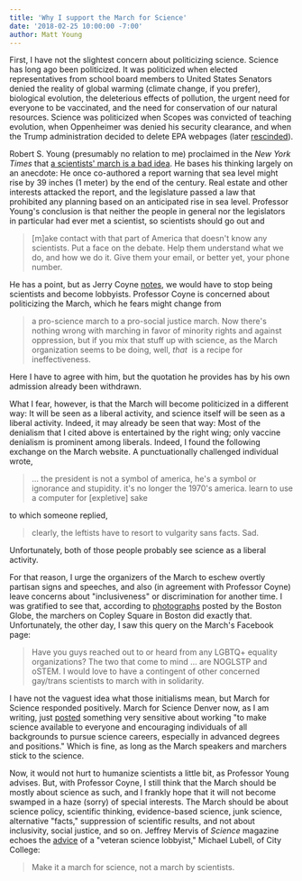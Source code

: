 ```yaml
---
title: 'Why I support the March for Science'
date: '2018-02-25 10:00:00 -7:00'
author: Matt Young
---
```


First, I have not the slightest concern about politicizing science. Science has long ago been politicized. It was politicized when elected representatives from school board members to United States Senators denied the reality of global warming (climate change, if you prefer), biological evolution, the deleterious effects of pollution, the urgent need for everyone to be vaccinated, and the need for conservation of our natural resources. Science was politicized when Scopes was convicted of teaching evolution, when Oppenheimer was denied his security clearance, and when the Trump administration decided to delete EPA webpages (later [rescinded](http://www.sciencemag.org/news/2017/01/trump-officials-suspend-plan-delete-epa-climate-web-page)). 

Robert S. Young (presumably no relation to me) proclaimed in the *New York Times* that [a scientists' march is a bad idea](https://www.nytimes.com/2017/01/31/opinion/a-scientists-march-on-washington-is-a-bad-idea.html). He bases his thinking largely on an anecdote: He once co-authored a report warning that sea level might rise by 39 inches (1 meter) by the end of the century. Real estate and other interests attacked the report, and the legislature passed a law that prohibited any planning based on an anticipated rise in sea level. Professor Young's conclusion is that neither the people in general nor the legislators in particular had ever met a scientist, so scientists should go out and
>[m]ake contact with that part of America that doesn't know any scientists. Put a face on the debate. Help them understand what we do, and how we do it. Give them your email, or better yet, your phone number.

He has a point, but as Jerry Coyne [notes](https://whyevolutionistrue.wordpress.com/2017/01/31/a-scientist-argues-that-the-march-for-science-is-a-bad-idea/), we would have to stop being scientists and become lobbyists.
Professor Coyne is concerned about politicizing the March, which he fears might change from 
>a pro-science march to a pro-social justice march. Now there's nothing wrong with marching in favor of minority rights and against oppression, but if you mix that stuff up with science, as the March organization seems to be doing, well, *that*  is a recipe for ineffectiveness. 

Here I have to agree with him, but the quotation he provides has by his own admission already been withdrawn. 

What I fear, however, is that the March will become politicized in a different way: It will be seen as a liberal activity, and science itself will be seen as a liberal activity. Indeed, it may already be seen that way: Most of the denialism that I cited above is entertained by the right wing; only vaccine denialism is prominent among liberals. Indeed, I found the following exchange on the March website. A punctuationally challenged individual wrote,

>... the president is not a symbol of america, he's a symbol or ignorance and stupidity. it's no longer the 1970's america. learn to use a computer for [expletive] sake

to which someone replied,

>clearly, the leftists have to resort to vulgarity sans facts. Sad.

Unfortunately, both of those people probably see science as a liberal activity. 

For that reason, I urge the organizers of the March to eschew overtly partisan signs and speeches, and also (in agreement with Professor Coyne) leave concerns about "inclusiveness" or discrimination for another time. I was gratified to see that, according to [photographs](https://www.bostonglobe.com/metro/2017/02/19/photos-from-boston-stand-for-science-rally/FlzwzqIlnx4V2xoAbJFsxI/story.html) posted by the Boston Globe, the marchers on Copley Square in Boston did exactly that.
Unfortunately, the other day, I saw this query on the March's Facebook page:
>Have you guys reached out to or heard from any LGBTQ+ equality organizations? The two that come to mind ... are NOGLSTP and oSTEM. I would love to have a contingent of other concerned gay/trans scientists to march with in solidarity.

I have not the vaguest idea what those initialisms mean, but March for Science responded positively. March for Science Denver now, as I am writing, just [posted](https://www.facebook.com/events/1349869341753329/) something very sensitive about working "to make science available to everyone and encouraging individuals of all backgrounds to pursue science careers, especially in advanced degrees and positions."  Which is fine, as long as the March speakers and marchers stick to the science.

Now, it would not hurt to humanize scientists a little bit, as Professor Young advises. But, with Professor Coyne, I still think that the March should be mostly about science as such, and I frankly hope that it will not become swamped in a haze (sorry) of special interests. The March should be about science policy, scientific thinking, evidence-based science, junk science, alternative "facts," suppression of scientific results, and not about inclusivity, social justice, and so on. Jeffrey Mervis of *Science* magazine echoes the [advice](http://www.sciencemag.org/news/2017/01/science-march-planners-here-s-some-unsolicited-advice) of a "veteran science lobbyist," Michael Lubell, of City College:
>Make it a march for science, not a march by scientists. 

